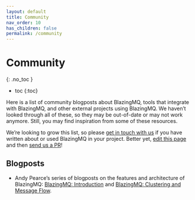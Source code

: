 ```yaml
---
layout: default
title: Community
nav_order: 10
has_children: false
permalink: /community
---
```


# [](#community)Community
{: .no_toc }

* toc
{:toc}

Here is a list of community blogposts about BlazingMQ, tools that integrate
with BlazingMQ, and other external projects using BlazingMQ.  We haven’t
looked through all of these, so they may be out-of-date or may not work
anymore.  Still, you may find inspiration from some of these resources.

We’re looking to grow this list, so please [get in touch with us][get-in-touch]
if you have written about or used BlazingMQ in your project.  Better yet, [edit
this page][edit-this-page] and then [send us a PR][contributing-guidelines]!

## Blogposts

  - Andy Pearce’s series of blogposts on the features and architecture of
    BlazingMQ: [BlazingMQ: Introduction][andy-pearce-introduction] and
    [BlazingMQ: Clustering and Message Flow][andy-pearce-clustering-message-flow].

[andy-pearce-clustering-message-flow]: https://www.andy-pearce.com/blog/posts/2024/Jul/blazingmq-clustering-and-message-flow/
[andy-pearce-introduction]: https://www.andy-pearce.com/blog/posts/2024/Jun/blazingmq-introduction/
[contributing-guidelines]: https://github.com/bloomberg/.github/blob/main/CONTRIBUTING.md
[edit-this-page]: https://github.com/bloomberg/blazingmq/edit/gh-pages/docs/community/index.md
[get-in-touch]: https://github.com/bloomberg/blazingmq/discussions
